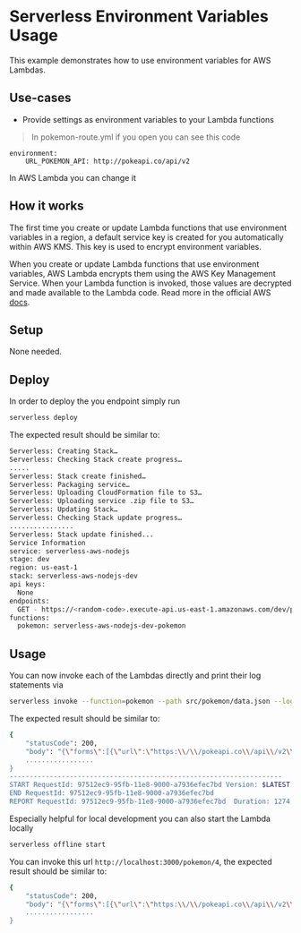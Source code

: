 # Serverless Environment Variables Usage

This example demonstrates how to use environment variables for AWS Lambdas.

## Use-cases

- Provide settings as environment variables to your Lambda functions

> In pokemon-route.yml if you open you can see this code
```
environment:
    URL_POKEMON_API: http://pokeapi.co/api/v2
```

In AWS Lambda you can change it

## How it works

The first time you create or update Lambda functions that use environment variables in a region, a default service key is created for you automatically within AWS KMS. This key is used to encrypt environment variables.

When you create or update Lambda functions that use environment variables, AWS Lambda encrypts them using the AWS Key Management Service. When your Lambda function is invoked, those values are decrypted and made available to the Lambda code. Read more in the official AWS [docs](http://docs.aws.amazon.com/lambda/latest/dg/env_variables.html).

## Setup

None needed.

## Deploy

In order to deploy the you endpoint simply run

```bash
serverless deploy
```

The expected result should be similar to:

```bash
Serverless: Creating Stack…
Serverless: Checking Stack create progress…
.....
Serverless: Stack create finished…
Serverless: Packaging service…
Serverless: Uploading CloudFormation file to S3…
Serverless: Uploading service .zip file to S3…
Serverless: Updating Stack…
Serverless: Checking Stack update progress…
................
Serverless: Stack update finished...
Service Information
service: serverless-aws-nodejs
stage: dev
region: us-east-1
stack: serverless-aws-nodejs-dev
api keys:
  None
endpoints:
  GET - https://<random-code>.execute-api.us-east-1.amazonaws.com/dev/pokemon/{id}
functions:
  pokemon: serverless-aws-nodejs-dev-pokemon
```

## Usage

You can now invoke each of the Lambdas directly and print their log statements via

```bash
serverless invoke --function=pokemon --path src/pokemon/data.json --log
```

The expected result should be similar to:

```bash
{
    "statusCode": 200,
    "body": "{\"forms\":[{\"url\":\"https:\\/\\/pokeapi.co\\/api\\/v2\\/pokemon-form\\/4\\/\",\"name\":\"charmander\"}],
    .................
}
--------------------------------------------------------------------
START RequestId: 97512ec9-95fb-11e8-9000-a7936efec7bd Version: $LATEST
END RequestId: 97512ec9-95fb-11e8-9000-a7936efec7bd
REPORT RequestId: 97512ec9-95fb-11e8-9000-a7936efec7bd	Duration: 1274.39 ms	Billed Duration: 1300 ms 	Memory Size: 1024 MB	Max Memory Used: 37 MB
```

Especially helpful for local development you can also start the Lambda locally

```bash
serverless offline start
```

You can invoke this url `http://localhost:3000/pokemon/4`, the expected result should be similar to:

```bash
{
    "statusCode": 200,
    "body": "{\"forms\":[{\"url\":\"https:\\/\\/pokeapi.co\\/api\\/v2\\/pokemon-form\\/4\\/\",\"name\":\"charmander\"}]
    .................
}
```
